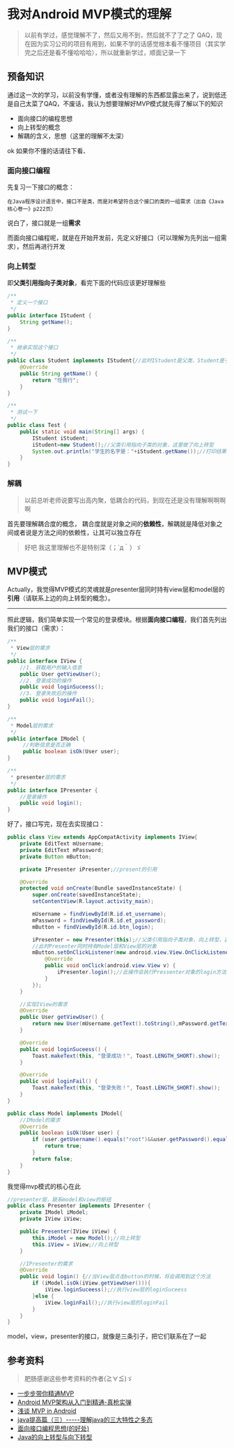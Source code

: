  # 我对Android MVP模式的理解

> 以前有学过，感觉理解不了，然后又用不到，然后就不了了之了 QAQ，现在因为实习公司的项目有用到，如果不学的话感觉根本看不懂项目（其实学完之后还是看不懂哈哈哈），所以就重新学过，顺面记录一下

## 预备知识

通过这一次的学习，以前没有学懂，或者没有理解的东西都显露出来了，说到低还是自己太菜了QAQ，不废话，我认为想要理解好MVP模式就先得了解以下的知识

- 面向接口的编程思想
- 向上转型的概念
- 解耦的含义，思想（这里的理解不太深）

ok 如果你不懂的话请往下看、

### 面向接口编程

先复习一下接口的概念：

```
在Java程序设计语言中，接口不是类，而是对希望符合这个接口的类的一组需求（出自《Java核心卷一》p222页）
```

说白了，接口就是一组**需求**

而面向接口编程呢，就是在开始开发前，先定义好接口（可以理解为先列出一组需求），然后再进行开发

### 向上转型

即**父类引用指向子类对象**，看完下面的代码应该更好理解些

```java
/**
 * 定义一个接口
 */
public interface IStudent {
    String getName();
}
```

```java
/**
 * 继承实现这个接口
 */
public class Student implements IStudent{//此时IStudent是父类，Student是子类
    @Override
    public String getName() {
        return "任我行";
    }
}
```

```java
/**
 * 测试一下
 */
public class Test {
    public static void main(String[] args) {
        IStudent iStudent;
        iStudent=new Student();//父类引用指向子类的对象，这里做了向上转型
        System.out.println("学生的名字是："+iStudent.getName());//打印结果：学生的名字是：任我行
    }
}
```

### 解耦

> 以前总听老师说要写出高内聚，低耦合的代码，到现在还是没有理解啊啊啊啊

首先要理解耦合度的概念， 耦合度就是对象之间的**依赖性**，解耦就是降低对象之间或者说是方法之间的依赖性，让其可以独立存在

> 好吧 我这里理解也不是特别深（；´д｀）ゞ

## MVP模式

Actually，我觉得MVP模式的灵魂就是presenter层同时持有view层和model层的**引用**（请联系上边的向上转型的概念）。

---

照此逻辑，我们简单实现一个常见的登录模块。根据**面向接口编程**，我们首先列出我们的接口（需求）：

```java
/**
 * View层的需求
 */
public interface IView {
    //1. 获取用户的输入信息
    public User getViewUser();
    //2. 登录成功的操作
    public void loginSuceess();
    //3. 登录失败后的操作
    public void loginFail();
}
```

```java
/**
 * Model层的需求
 */
public interface IModel {
     //判断信息是否正确
     public boolean isOk(User user);
}
```

```java
/**
 * presenter层的需求
 */
public interface IPresenter {
    //登录操作
    public void login();
}
```

好了，接口写完，现在去实现接口：

```java
public class View extends AppCompatActivity implements IView{
    private EditText mUsername;
    private EditText mPassword;
    private Button mButton;

    private IPresenter iPresenter;//present的引用

    @Override
    protected void onCreate(Bundle savedInstanceState) {
        super.onCreate(savedInstanceState);
        setContentView(R.layout.activity_main);

        mUsername = findViewById(R.id.et_username);
        mPassword = findViewById(R.id.et_password);
        mButton = findViewById(R.id.btn_login);

        iPresenter = new Presenter(this);//父类引用指向子类对象，向上转型，这个this指向的是View本身，也就是是传入了一个IView的子类对象
        //此时Presenter同时持有Model层和View层的对象
        mButton.setOnClickListener(new android.view.View.OnClickListener() {
            @Override
            public void onClick(android.view.View v) {
                iPresenter.login();//此操作会执行Pressenter对象的login方法
            }
        });
    }

    //实现IView的需求
    @Override
    public User getViewUser() {
        return new User(mUsername.getText().toString(),mPassword.getText().toString());
    }

    @Override
    public void loginSuceess() {
        Toast.makeText(this, "登录成功！", Toast.LENGTH_SHORT).show();
    }

    @Override
    public void loginFail() {
        Toast.makeText(this, "登录失败！", Toast.LENGTH_SHORT).show();
    }
}
```

```java
public class Model implements IModel{
    //IModel的需求
    @Override
    public boolean isOk(User user) {
        if (user.getUsername().equals("root")&&user.getPassword().equals("123")){
            return true;
        }
        return false;
    }
}
```

我觉得mvp模式的核心在此

```java
//presenter层，联系model和view的枢纽
public class Presenter implements IPresenter {
    private IModel iModel;
    private IView iView;

    public Presenter(IView iView) {
        this.iModel = new Model();//向上转型
        this.iView = iView;//向上转型
    }

    //IPresenter的需求
    @Override
    public void login() {//当View层点击button的时候，将会调用到这个方法
        if (iModel.isOk(iView.getViewUser())){
            iView.loginSuceess();//执行view层的loginSuceess
        }else {
            iView.loginFail();//执行view层的loginFail
        }
    }
}
```



model，view，presenter的接口，就像是三条引子，把它们联系在了一起

## 参考资料

> 肥肠感谢这些参考资料的作者(≧∀≦)ゞ

- [一步步带你精通MVP](https://mp.weixin.qq.com/s/DuNbl3V4gZY-ZCETbhZGug)
- [Android MVP架构从入门到精通-真枪实弹](https://juejin.im/post/6844903720036073480)
- [浅谈 MVP in Android](https://blog.csdn.net/lmj623565791/article/details/46596109?ops_request_misc=%257B%2522request%255Fid%2522%253A%2522160170643419724836748193%2522%252C%2522scm%2522%253A%252220140713.130102334..%2522%257D&request_id=160170643419724836748193&biz_id=0&utm_medium=distribute.pc_search_result.none-task-blog-2~all~top_click~default-3-46596109.first_rank_ecpm_v3_pc_rank_v2&utm_term=android+mvp&spm=1018.2118.3001.4187)
- [java提高篇（三）-----理解java的三大特性之多态](https://blog.csdn.net/chenssy/article/details/12786385?ops_request_misc=%257B%2522request%255Fid%2522%253A%2522160169439719724835832063%2522%252C%2522scm%2522%253A%252220140713.130102334..%2522%257D&request_id=160169439719724835832063&biz_id=0&utm_medium=distribute.pc_search_result.none-task-blog-2~all~first_rank_ecpm_v3~pc_rank_v2-1-12786385.first_rank_ecpm_v3_pc_rank_v2&utm_term=%E5%A4%9A%E6%80%81&spm=1018.2118.3001.4187)
- [面向接口编程思想(的好处)](https://blog.csdn.net/Cyy19970527/article/details/83177996?ops_request_misc=%257B%2522request%255Fid%2522%253A%2522160171051919725255500190%2522%252C%2522scm%2522%253A%252220140713.130102334..%2522%257D&request_id=160171051919725255500190&biz_id=0&utm_medium=distribute.pc_search_result.none-task-blog-2~all~first_rank_ecpm_v3~pc_rank_v2-2-83177996.first_rank_ecpm_v3_pc_rank_v2&utm_term=%E9%9D%A2%E5%90%91%E6%8E%A5%E5%8F%A3%E7%BC%96%E7%A8%8B&spm=1018.2118.3001.4187)
- [Java的向上转型与向下转型](https://zhuanlan.zhihu.com/p/34026164)
